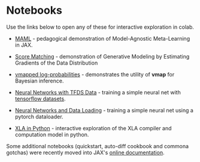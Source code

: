 # Notebooks

Use the links below to open any of these for interactive exploration in colab.

 - [MAML][maml] - pedagogical demonstration of Model-Agnostic Meta-Learning in JAX.

 - [Score Matching][gmegdd] - demonstration of Generative Modeling by Estimating Gradients of the Data Distribution

 - [vmapped log-probabilities][vmapped log-probs] - demonstrates the utility of __vmap__ for Bayesian inference.

 - [Neural Networks with TFDS Data][neural_network_with_tfds_data] - training a simple neural net with [tensorflow datasets][tfds].

 - [Neural Networks and Data Loading][neural_network_and_data_loading] - training a simple neural net using a pytorch dataloader.

 - [XLA in Python][XLA_in_Python] - interactive exploration of the XLA compiler and computation model in python.

Some additional notebooks (quickstart, auto-diff cookbook and commona gotchas) were recently moved into JAX's [online documentation](https://jax.readthedocs.io/en/latest/).


[maml]:https://colab.sandbox.google.com/github/google/jax/blob/master/notebooks/maml.ipynb
[gmegdd]:https://colab.sandbox.google.com/github/google/jax/blob/master/notebooks/score_matching.ipynb
[vmapped log-probs]:https://colab.sandbox.google.com/github/google/jax/blob/master/notebooks/vmapped%20log-probs.ipynb
[neural_network_with_tfds_data]:https://colab.sandbox.google.com/github/google/jax/blob/master/notebooks/neural_network_with_tfds_data.ipynb
[neural_network_and_data_loading]:https://colab.sandbox.google.com/github/google/jax/blob/master/notebooks/neural_network_and_data_loading.ipynb
[XLA_in_Python]:https://colab.sandbox.google.com/github/google/jax/blob/master/notebooks/XLA_in_Python.ipynb
[tfds]:https://github.com/tensorflow/datasets

